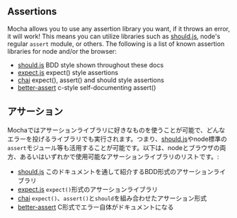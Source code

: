 <h2 id="assertions">Assertions</h2>

Mocha allows you to use any assertion library you want, if it throws an error, it will work! This means you can utilize libraries such as [should.js](http://github.com/visionmedia/should.js), node's regular `assert` module, or others. The following is a list of known assertion libraries for node and/or the browser:

  - [should.js](http://github.com/visionmedia/should.js) BDD style shown throughout these docs
  - [expect.js](https://github.com/LearnBoost/expect.js) expect() style assertions
  - [chai](http://chaijs.com/) expect(), assert() and should style assertions
  - [better-assert](https://github.com/visionmedia/better-assert) c-style self-documenting assert()

<h2 id="assertions">アサーション</h2>

Mochaではアサーションライブラリに好きなものを使うことが可能で、どんなエラーを投げるライブラリでも実行されます。つまり、[should.js](http://github.com/visionmedia/should.js)やnode標準の`assert`モジュール等も活用することが可能です。以下は、nodeとブラウザの両方、あるいはいずれかで使用可能なアサーションライブラリのリストです。:

  - [should.js](http://github.com/visionmedia/should.js) このドキュメントを通して紹介するBDD形式のアサーションライブラリ
  - [expect.js](https://github.com/LearnBoost/expect.js) `expect()`形式のアサーションライブラリ
  - [chai](http://chaijs.com/) `expect()`、`assert()`と`should`を組み合わせたアサーション形式
  - [better-assert](https://github.com/visionmedia/better-assert) C形式でエラー自体がドキュメントになる